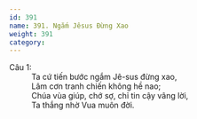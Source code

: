 ```yaml
---
id: 391
name: 391. Ngắm Jêsus Đừng Xao
weight: 391
category: 
---
```

<dl><dt>Câu 1:</dt><dd data-verse="1">Ta cứ tiến bước ngắm Jê-sus đừng xao, <br/>Lâm cơn tranh chiến không hề nao; <br/>Chúa vùa giúp, chớ sợ, chỉ tin cậy vâng lời, <br/>Ta thắng nhờ Vua muôn đời. </dd></dl>
